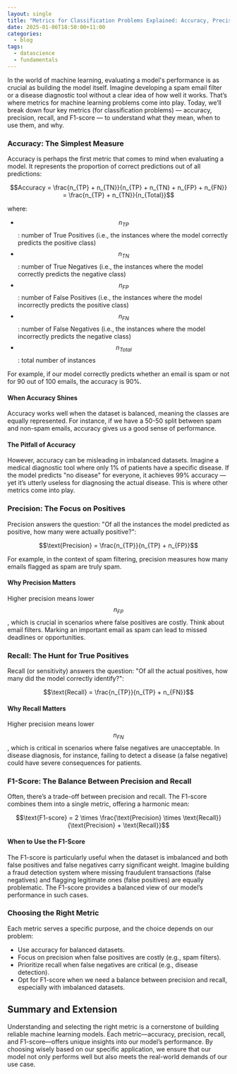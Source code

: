 ```yaml
---
layout: single
title: "Metrics for Classification Problems Explained: Accuracy, Precision, Recall, and F1-Score"
date: 2025-01-06T18:50:00+11:00
categories:
  - blog
tags:
  - datascience
  - fundamentals
---
```

In the world of machine learning, evaluating a model's performance is as crucial as building the model itself. Imagine developing a spam email filter or a disease diagnostic tool without a clear idea of how well it works. That’s where metrics for machine learning problems come into play. Today, we’ll break down four key metrics (for classification problems) — accuracy, precision, recall, and F1-score — to understand what they mean, when to use them, and why.

### Accuracy: The Simplest Measure

Accuracy is perhaps the first metric that comes to mind when evaluating a model. It represents the proportion of correct predictions out of all predictions:

$$Accuracy = \frac{n_{TP} + n_{TN}}{n_{TP} + n_{TN} + n_{FP} + n_{FN}} = \frac{n_{TP} + n_{TN}}{n_{Total}}$$

where:
- $$n_{TP}$$: number of True Positives (i.e., the instances where the model correctly predicts the positive class)
- $$n_{TN}$$: number of True Negatives (i.e., the instances where the model correctly predicts the negative class)
- $$n_{FP}$$: number of False Positives (i.e., the instances where the model incorrectly predicts the positive class)
- $$n_{FN}$$: number of False Negatives (i.e., the instances where the model incorrectly predicts the negative class)
- $$n_{Total}$$: total number of instances

For example, if our model correctly predicts whether an email is spam or not for 90 out of 100 emails, the accuracy is 90%.

#### When Accuracy Shines

Accuracy works well when the dataset is balanced, meaning the classes are equally represented. For instance, if we have a 50-50 split between spam and non-spam emails, accuracy gives us a good sense of performance.

#### The Pitfall of Accuracy

However, accuracy can be misleading in imbalanced datasets. Imagine a medical diagnostic tool where only 1% of patients have a specific disease. If the model predicts "no disease" for everyone, it achieves 99% accuracy — yet it’s utterly useless for diagnosing the actual disease. This is where other metrics come into play.

### Precision: The Focus on Positives
Precision answers the question: "Of all the instances the model predicted as positive, how many were actually positive?":

$$\text{Precision} = \frac{n_{TP}}{n_{TP} + n_{FP}}$$

For example, in the context of spam filtering, precision measures how many emails flagged as spam are truly spam.

#### Why Precision Matters
Higher precision means lower $$n_{FP}$$, which is crucial in scenarios where false positives are costly. Think about email filters. Marking an important email as spam can lead to missed deadlines or opportunities. 

### Recall: The Hunt for True Positives
Recall (or sensitivity) answers the question: "Of all the actual positives, how many did the model correctly identify?":

$$\text{Recall} = \frac{n_{TP}}{n_{TP} + n_{FN}}$$

#### Why Recall Matters
Higher precision means lower $$n_{FN}$$, which is critical in scenarios where false negatives are unacceptable. In disease diagnosis, for instance, failing to detect a disease (a false negative) could have severe consequences for patients.

### F1-Score: The Balance Between Precision and Recall
Often, there’s a trade-off between precision and recall. The F1-score combines them into a single metric, offering a harmonic mean:

$$\text{F1-score} = 2 \times \frac{\text{Precision} \times \text{Recall}}{\text{Precision} + \text{Recall}}$$

#### When to Use the F1-Score
The F1-score is particularly useful when the dataset is imbalanced and both false positives and false negatives carry significant weight.
Imagine building a fraud detection system where missing fraudulent transactions (false negatives) and flagging legitimate ones (false positives) are equally problematic. The F1-score provides a balanced view of our model’s performance in such cases.

### Choosing the Right Metric
Each metric serves a specific purpose, and the choice depends on our problem:
- Use accuracy for balanced datasets.
- Focus on precision when false positives are costly (e.g., spam filters).
- Prioritize recall when false negatives are critical (e.g., disease detection).
- Opt for F1-score when we need a balance between precision and recall, especially with imbalanced datasets.

## Summary and Extension
Understanding and selecting the right metric is a cornerstone of building reliable machine learning models. Each metric—accuracy, precision, recall, and F1-score—offers unique insights into our model’s performance. By choosing wisely based on our specific application, we ensure that our model not only performs well but also meets the real-world demands of our use case.
